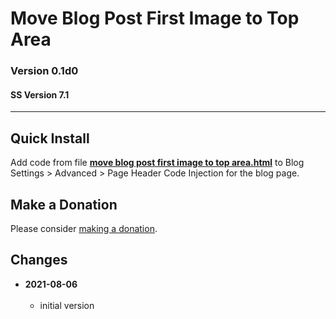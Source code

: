 # Move Blog Post First Image to Top Area

### Version 0.1d0

#### SS Version 7.1

---

## Quick Install

Add code from file
**[move blog post first image to top area.html](move%20blog%20post%20first%20image%20to%20top%20area.html#L1)**
to Blog Settings > Advanced > Page Header Code Injection for the blog page.

## Make a Donation

Please consider
[making a donation](https://github.com/tomsWebConsulting/twcsl#make-a-donation).

## Changes

<!-- * **2021-08-05**
<br><br>
  * added user settable number of columns
  * bumped version to 0.2d0
  <br><br -->
* **2021-08-06**
<br><br>
  * initial version
